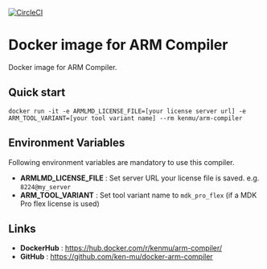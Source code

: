 [![CircleCI](https://circleci.com/gh/ken-mu/docker-arm-compiler.svg?style=svg)](https://circleci.com/gh/ken-mu/docker-arm-compiler)

# Docker image for ARM Compiler
Docker image for ARM Compiler.

## Quick start

```
docker run -it -e ARMLMD_LICENSE_FILE=[your license server url] -e ARM_TOOL_VARIANT=[your tool variant name] --rm kenmu/arm-compiler
```

## Environment Variables

Following environment variables are mandatory to use this compiler.

* **ARMLMD_LICENSE_FILE** : Set server URL your license file is saved. e.g. `8224@my_server`
* **ARM_TOOL_VARIANT** : Set tool variant name to `mdk_pro_flex` (if a MDK Pro flex license is used)

## Links

* **DockerHub** : https://hub.docker.com/r/kenmu/arm-compiler/
* **GitHub** : https://github.com/ken-mu/docker-arm-compiler
